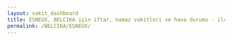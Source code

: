```yaml
---
layout: vakit_dashboard
title: ESNEUX, BELCIKA için iftar, namaz vakitleri ve hava durumu - ilçe/eyalet seç
permalink: /BELCIKA/ESNEUX/
---
```


<script type="text/javascript">
  var GLOBAL_COUNTRY = 'BELCIKA';
  var GLOBAL_CITY = 'ESNEUX';
  var GLOBAL_STATE = '';
  var lat = 72;
  var lon = 21;
</script>
